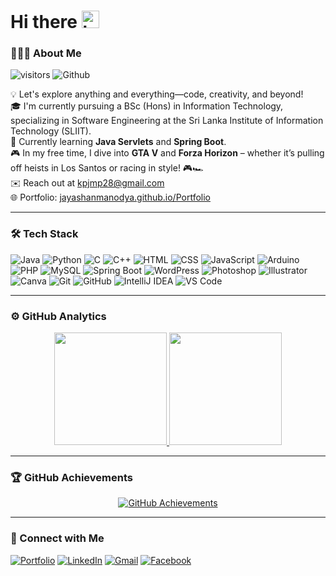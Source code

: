 # Hi there <img src="https://user-images.githubusercontent.com/1303154/88677602-1635ba80-d120-11ea-84d8-d263ba5fc3c0.gif" width="28px" alt="hi"> 

### 👨🏻‍💻  About Me

![visitors](https://visitor-badge.laobi.icu/badge?page_id=JayashanManodya) ![Github](https://img.shields.io/github/followers/JayashanManodya?label=Follow&style=social)

💡  Let's explore anything and everything—code, creativity, and beyond!\
🎓  I'm currently pursuing a BSc (Hons) in Information Technology, specializing in Software Engineering at the Sri Lanka Institute of Information Technology (SLIIT).\
🌱  Currently learning **Java Servlets** and **Spring Boot**.\
🎮  In my free time, I dive into **GTA V** and **Forza Horizon** – whether it’s pulling off heists in Los Santos or racing in style! 🎮🏎️\
✉️  Reach out at [kpjmp28@gmail.com](mailto:kpjmp28@gmail.com)\
🌐  Portfolio: [jayashanmanodya.github.io/Portfolio](https://jayashanmanodya.github.io/Portfolio)

---

### 🛠️  Tech Stack

![Java](https://img.shields.io/badge/-Java-05122A?style=flat&logo=Java&logoColor=FFA518)
![Python](https://img.shields.io/badge/-Python-05122A?style=flat&logo=python)
![C](https://img.shields.io/badge/-C-05122A?style=flat&logo=c)
![C++](https://img.shields.io/badge/-C++-05122A?style=flat&logo=C%2B%2B&logoColor=00599C)
![HTML](https://img.shields.io/badge/-HTML-05122A?style=flat&logo=HTML5)
![CSS](https://img.shields.io/badge/-CSS-05122A?style=flat&logo=CSS3&logoColor=1572B6)
![JavaScript](https://img.shields.io/badge/-JavaScript-05122A?style=flat&logo=javascript)
![Arduino](https://img.shields.io/badge/-Arduino-05122A?style=flat&logo=arduino)
![PHP](https://img.shields.io/badge/-PHP-05122A?style=flat&logo=php&logoColor=777BB4)
![MySQL](https://img.shields.io/badge/-MySQL-05122A?style=flat&logo=mysql&logoColor=00758F)
![Spring Boot](https://img.shields.io/badge/-Spring%20Boot-05122A?style=flat&logo=springboot)
![WordPress](https://img.shields.io/badge/-WordPress-05122A?style=flat&logo=wordpress&logoColor=21759B)
![Photoshop](https://img.shields.io/badge/-Photoshop-05122A?style=flat&logo=adobe-photoshop)
![Illustrator](https://img.shields.io/badge/-Illustrator-05122A?style=flat&logo=adobe-illustrator)
![Canva](https://img.shields.io/badge/-Canva-05122A?style=flat&logo=canva)
![Git](https://img.shields.io/badge/-Git-05122A?style=flat&logo=git)
![GitHub](https://img.shields.io/badge/-GitHub-05122A?style=flat&logo=github)
![IntelliJ IDEA](https://img.shields.io/badge/-IntelliJ%20IDEA-05122A?style=flat&logo=intellijidea&logoColor=white)
![VS Code](https://img.shields.io/badge/-VS%20Code-05122A?style=flat&logo=visualstudiocode&logoColor=007ACC)

---

### ⚙️  GitHub Analytics

<p align="center">
  <a href="https://github.com/JayashanManodya">
    <img height="180em" src="https://github-readme-stats-eight-theta.vercel.app/api?username=JayashanManodya&show_icons=true&theme=tokyonight&include_all_commits=true&count_private=true"/>
    <img height="180em" src="https://github-readme-stats-eight-theta.vercel.app/api/top-langs/?username=JayashanManodya&layout=compact&langs_count=8&theme=tokyonight"/>
  </a>
</p>

---

### 🏆  GitHub Achievements

<p align="center">
  <a href="https://github.com/JayashanManodya">
    <img src="https://raw.githubusercontent.com/JayashanManodya/JayashanManodya/main/assets/achievements.png" alt="GitHub Achievements" />
  </a>
</p>

---

### 🤝 Connect with Me

[![Portfolio](https://img.shields.io/badge/-Portfolio-563D7C?style=for-the-badge&logo=google-chrome&logoColor=white)](https://jayashanmanodya.github.io/Portfolio/)
[![LinkedIn](https://img.shields.io/badge/-LinkedIn-0077B5?style=for-the-badge&logo=linkedin&logoColor=white)](https://www.linkedin.com/in/jayashanmanodya/)
[![Gmail](https://img.shields.io/badge/-kpjmp28@gmail.com-D14836?style=for-the-badge&logo=gmail&logoColor=white)](mailto:kpjmp28@gmail.com)
[![Facebook](https://img.shields.io/badge/-Facebook-1877F2?style=for-the-badge&logo=facebook&logoColor=white)](https://web.facebook.com/jayashan.manodya)
